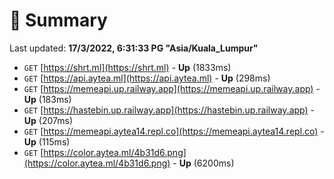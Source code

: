 # 📖 Summary
Last updated: **17/3/2022, 6:31:33 PG "Asia/Kuala_Lumpur"**

- `GET` [https://shrt.ml](https://shrt.ml) - **Up** (1833ms)
- `GET` [https://api.aytea.ml](https://api.aytea.ml) - **Up** (298ms)
- `GET` [https://memeapi.up.railway.app](https://memeapi.up.railway.app) - **Up** (183ms)
- `GET` [https://hastebin.up.railway.app](https://hastebin.up.railway.app) - **Up** (207ms)
- `GET` [https://memeapi.aytea14.repl.co](https://memeapi.aytea14.repl.co) - **Up** (115ms)
- `GET` [https://color.aytea.ml/4b31d6.png](https://color.aytea.ml/4b31d6.png) - **Up** (6200ms)

